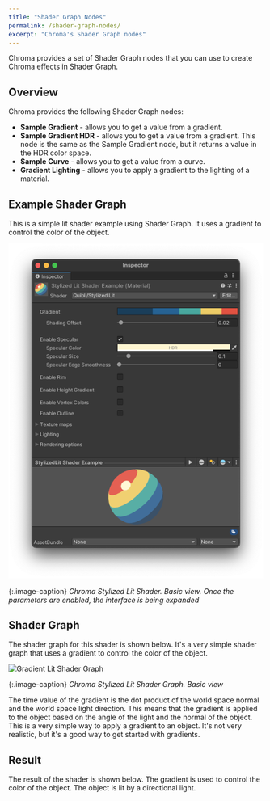 ```yaml
---
title: "Shader Graph Nodes"
permalink: /shader-graph-nodes/
excerpt: "Chroma's Shader Graph nodes"
---
```


Chroma provides a set of Shader Graph nodes that you can use to create Chroma effects in Shader Graph.

## Overview

Chroma provides the following Shader Graph nodes:
* **Sample Gradient** - allows you to get a value from a gradient.
* **Sample Gradient HDR** - allows you to get a value from a gradient. This node is the same as the Sample Gradient node, but it returns a value in the HDR color space.
* **Sample Curve** - allows you to get a value from a curve.
* **Gradient Lighting** - allows you to apply a gradient to the lighting of a material.

## Example Shader Graph
This is a simple lit shader example using Shader Graph. It uses a gradient to control the color of the object.

![Gradient Lit Shader](../assets/images/manual_images/quibli_stylized_lit_shader_interface_basic.png)

{:.image-caption}
*Chroma Stylized Lit Shader. Basic view. Once the parameters are enabled, the interface is being expanded*

## Shader Graph
The shader graph for this shader is shown below. It's a very simple shader graph that uses a gradient to control the color of the object.

![Gradient Lit Shader Graph](../assets/images/manual_images/quibli_stylized_lit_shader_graph_basic.png)

{:.image-caption}
*Chroma Stylized Lit Shader Graph. Basic view*

The time value of the gradient is the dot product of the world space normal and the world space light direction. This means that the gradient is applied to the object based on the angle of the light and the normal of the object. This is a very simple way to apply a gradient to an object. It's not very realistic, but it's a good way to get started with gradients.

## Result
The result of the shader is shown below. The gradient is used to control the color of the object. The object is lit by a directional light.
